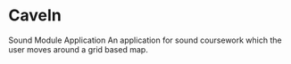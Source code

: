 CaveIn
======

Sound Module Application
An application for sound coursework which the user moves around a grid based map.

